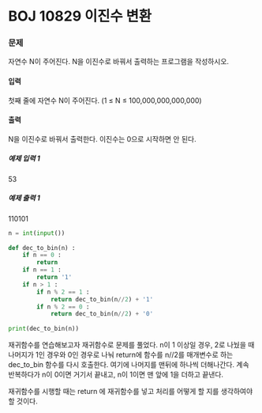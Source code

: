 # BOJ 10829 이진수 변환
### 문제
자연수 N이 주어진다. N을 이진수로 바꿔서 출력하는 프로그램을 작성하시오.

#### 입력
첫째 줄에 자연수 N이 주어진다. (1 ≤ N ≤ 100,000,000,000,000)

#### 출력
N을 이진수로 바꿔서 출력한다. 이진수는 0으로 시작하면 안 된다.

##### 예제 입력 1 
53
##### 예제 출력 1 
110101

```python
n = int(input())   
    
def dec_to_bin(n) : 
    if n == 0 : 
        return
    if n == 1 : 
        return '1'
    if n > 1 : 
        if n % 2 == 1 : 
            return dec_to_bin(n//2) + '1'
        if n % 2 == 0 : 
            return dec_to_bin(n//2) + '0'
        
print(dec_to_bin(n))
```
재귀함수를 연습해보고자 재귀함수로 문제를 풀었다. 
n이 1 이상일 경우, 2로 나눴을 때 나머지가 1인 경우와 0인 경우로 나눠 return에 함수를 n//2를 매개변수로 하는 dec_to_bin 함수를 다시 호출한다. 여기에 나머지를 맨뒤에 하나씩 더해나간다. 계속 반복하다가 n이 0이면 거기서 끝내고, n이 1이면 맨 앞에 1을 더하고 끝낸다. 

재귀함수를 시행할 때는 return 에 재귀함수를 넣고 처리를 어떻게 할 지를 생각하여야 할 것이다. 
